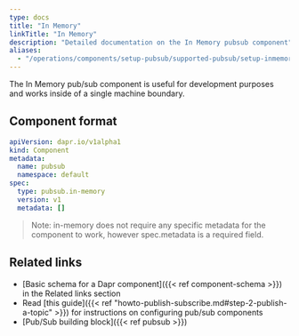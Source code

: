 ```yaml
---
type: docs
title: "In Memory"
linkTitle: "In Memory"
description: "Detailed documentation on the In Memory pubsub component"
aliases:
  - "/operations/components/setup-pubsub/supported-pubsub/setup-inmemory/"
---
```


The In Memory pub/sub component is useful for development purposes and works inside of a single machine boundary.

## Component format

```yaml
apiVersion: dapr.io/v1alpha1
kind: Component
metadata:
  name: pubsub
  namespace: default
spec:
  type: pubsub.in-memory
  version: v1
  metadata: []
```

> Note: in-memory does not require any specific metadata for the component to work, however spec.metadata is a required field.

## Related links
- [Basic schema for a Dapr component]({{< ref component-schema >}}) in the Related links section
- Read [this guide]({{< ref "howto-publish-subscribe.md#step-2-publish-a-topic" >}}) for instructions on configuring pub/sub components
- [Pub/Sub building block]({{< ref pubsub >}})
